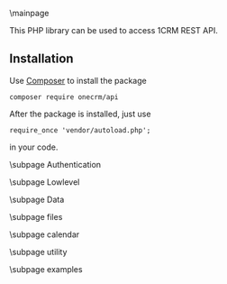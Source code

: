 \mainpage

This PHP library can be used to access 1CRM REST API.

## Installation

Use [Composer](https://getcomposer.org/) to install the package

~~~~~~~~~~~~~
composer require onecrm/api
~~~~~~~~~~~~~

After the package is installed, just use 

~~~~~~~~~~~~~{.php}
require_once 'vendor/autoload.php';
~~~~~~~~~~~~~

in your code.

\subpage Authentication

\subpage Lowlevel

\subpage Data

\subpage files

\subpage calendar

\subpage utility

\subpage examples
